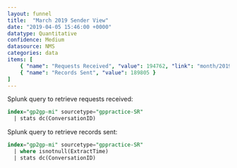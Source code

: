 ```yaml
---
layout: funnel
title:  "March 2019 Sender View"
date: "2019-04-05 15:46:00 +0000"
datatype: Quantitative
confidence: Medium
datasource: NMS
categories: data
items: [
    { "name": "Requests Received", "value": 194762, "link": "month/2019-03/sr-funnel/success-vs-failure/success-vs-failure"},
    { "name": "Records Sent", "value": 189805 }
]
---
```

Splunk query to retrieve requests received:
```sql
index="gp2gp-mi" sourcetype="gppractice-SR" 
  | stats dc(ConversationID)
```

Splunk query to retrieve records sent:
```sql
index="gp2gp-mi" sourcetype="gppractice-SR" 
  | where isnotnull(ExtractTime) 
  | stats dc(ConversationID)
```
